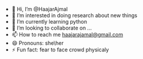 - 👋 Hi, I’m @HaajarAjmal
- 👀 I’m interested in doing research about new things
- 🌱 I’m currently learning python
- 💞️ I’m looking to collaborate on ...
- 📫 How to reach me haajarajamal@gmail.com
- 😄 Pronouns: she\her
- ⚡ Fun fact: fear to face crowd physicaly

<!---
HaajarAjmal/HaajarAjmal is a ✨ special ✨ repository because its `README.md` (this file) appears on your GitHub profile.
You can click the Preview link to take a look at your changes.
--->
